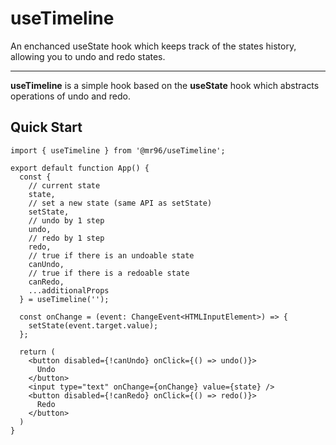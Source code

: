 # useTimeline

An enchanced useState hook which keeps track of the states history, allowing you to undo and redo states.

---

**useTimeline** is a simple hook based on the **useState** hook which abstracts operations of undo and redo.

## Quick Start

```tsx
import { useTimeline } from '@mr96/useTimeline';

export default function App() {
  const {
    // current state
    state,
    // set a new state (same API as setState)
    setState,
    // undo by 1 step
    undo,
    // redo by 1 step
    redo,
    // true if there is an undoable state
    canUndo,
    // true if there is a redoable state
    canRedo,
    ...additionalProps
  } = useTimeline('');

  const onChange = (event: ChangeEvent<HTMLInputElement>) => {
    setState(event.target.value);
  };

  return (
    <button disabled={!canUndo} onClick={() => undo()}>
      Undo
    </button>
    <input type="text" onChange={onChange} value={state} />
    <button disabled={!canRedo} onClick={() => redo()}>
      Redo
    </button>
  )
}
```
